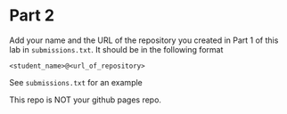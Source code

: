 # Part 2
Add your name and the URL of the repository you created in Part 1 of this lab in `submissions.txt`. It should be in the following format

```
<student_name>@<url_of_repository>
```

See `submissions.txt` for an example

 This repo is NOT your github pages repo.